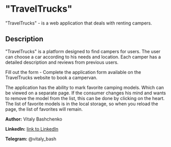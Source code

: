 <h1>"TravelTrucks"</h1>

<p>"TravelTrucks" - is a web application that deals with renting campers.</p>

<h2>Description</h2>

<p>"TravelTrucks" is a platform designed to find campers for users. The user can
choose a car according to his needs and location. Each camper has a detailed
description and reviews from previous users.</p>

<p>Fill out the form - Complete the application form available on the TravelTrucks website to book a campervan.</p>

<p>The application has the ability to mark favorite camping models. Which can be viewed on a separate page. If the consumer changes his mind and wants to remove the model from the list, this can be done by clicking on the heart. The list of favorite models is in the local storage, so when you reload the page, the list of favorites will remain.</p>

<p><b>Author:</b> Vitaly Bashchenko</p> 
<p><b>LinkedIn:</b> <a href="https://www.linkedin.com/in/vitaly-baschenko/" target="_blank">link to LinkedIn</a></p>
<p><b>Telegram:</b> @vitaly_bash</p>
